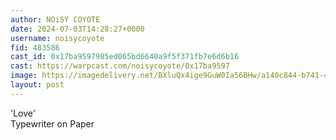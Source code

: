 ```yaml
---
author: NOiSY COYOTE
date: 2024-07-03T14:28:27+0000
username: noisycoyote
fid: 483586
cast_id: 0x17ba9597985ed065bd6640a9f5f371fb7e6d6b16
cast: https://warpcast.com/noisycoyote/0x17ba9597
image: https://imagedelivery.net/BXluQx4ige9GuW0Ia56BHw/a140c844-b741-4a75-58e3-13073c8d7f00/original
layout: post
---
```

'Love'  
Typewriter on Paper  

<img src='https://imagedelivery.net/BXluQx4ige9GuW0Ia56BHw/a140c844-b741-4a75-58e3-13073c8d7f00/original' alt='' referrerpolicy='no-referrer'/>